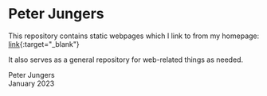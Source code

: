 # Peter Jungers  
This repository contains static webpages which I link to from my homepage: [link](https://peterjungers.github.io){:target="_blank"}

It also serves as a general repository for web-related things as needed.

Peter Jungers  
January 2023
